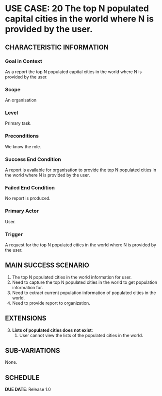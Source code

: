 # USE CASE: 20 The top N populated capital cities in the world where N is provided by the user.

## CHARACTERISTIC INFORMATION

### Goal in Context

As a report the top N populated capital cities in the world where N is provided by the user.

### Scope

An organisation

### Level

Primary task.

### Preconditions

We know the role.

### Success End Condition

A report is available for organisation to provide the top N populated cities in the world where N is provided by the user.

### Failed End Condition

No report is produced.

### Primary Actor

User.

### Trigger

A request for the top N populated cities in the world where N is provided by the user.

## MAIN SUCCESS SCENARIO

1. The top N populated cities in the world information for user.
2. Need to capture the top N populated cities in the world to get population information for.
3. Need to extract current population information of populated cities in the world.
4. Need to  provide report to organization.

## EXTENSIONS

3. **Lists of populated cities does not exist**:
    1. User cannot view the lists of the populated cities in the world.

## SUB-VARIATIONS

None.

## SCHEDULE

**DUE DATE**: Release 1.0
